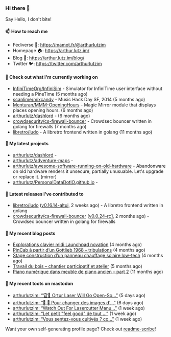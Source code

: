 ### Hi there 👋

Say Hello, I don't bite!

#### 📫 How to reach me

- Fediverse 🐘: https://mamot.fr/@arthurlutzim
- Homepage 🏠: https://arthur.lutz.im/
- Blog 📰: https://arthur.lutz.im/blog/
- Twitter 🐦: https://twitter.com/arthurlutzim

#### 👷 Check out what I'm currently working on

- [InfiniTimeOrg/InfiniSim](https://github.com/InfiniTimeOrg/InfiniSim) - Simulator for InfiniTime user interface without needing a PineTime (5 months ago)
- [scanlime/mixcandy](https://github.com/scanlime/mixcandy) - Music Hack Day SF, 2014 (5 months ago)
- [Menturan/MMM-OpeningHours](https://github.com/Menturan/MMM-OpeningHours) - Magic Mirror module that displays places opening hours. (6 months ago)
- [arthurlutz/dashlord](https://github.com/arthurlutz/dashlord) -  (6 months ago)
- [crowdsecurity/cs-firewall-bouncer](https://github.com/crowdsecurity/cs-firewall-bouncer) - Crowdsec bouncer written in golang for firewalls (7 months ago)
- [libretro/ludo](https://github.com/libretro/ludo) - A libretro frontend written in golang (11 months ago)

#### 🌱 My latest projects

- [arthurlutz/dashlord](https://github.com/arthurlutz/dashlord) - 
- [arthurlutz/adventure-maps](https://github.com/arthurlutz/adventure-maps) - 
- [arthurlutz/awesome-software-running-on-old-hardware](https://github.com/arthurlutz/awesome-software-running-on-old-hardware) - Abandonware on old hardware renders it unsecure, partially unusuable. Let&#39;s upgrade or replace it. (mirror)
- [arthurlutz/PersonalDataDotIO.github.io](https://github.com/arthurlutz/PersonalDataDotIO.github.io) - 

#### 🔭 Latest releases I've contributed to

- [libretro/ludo](https://github.com/libretro/ludo) ([v0.16.14-altui](https://github.com/libretro/ludo/releases/tag/v0.16.14-altui), 2 weeks ago) - A libretro frontend written in golang
- [crowdsecurity/cs-firewall-bouncer](https://github.com/crowdsecurity/cs-firewall-bouncer) ([v0.0.24-rc1](https://github.com/crowdsecurity/cs-firewall-bouncer/releases/tag/v0.0.24-rc1), 2 months ago) - Crowdsec bouncer written in golang for firewalls

#### 📜 My recent blog posts

- [Explorations clavier midi Launchpad novation](https://arthur.lutz.im/blog/2022/02/28/explorations-clavier-midi-launchpad-novation/) (4 months ago)
- [PinCab à partir d’un Gottlieb 1968 – tribulations](https://arthur.lutz.im/blog/2022/02/27/pincab-a-partir-dun-gottlieb-1968-tribulations/) (4 months ago)
- [Stage construction d’un panneau chauffage solaire low-tech](https://arthur.lutz.im/blog/2022/02/27/stage-construction-dun-panneau-chauffage-solaire-low-tech/) (4 months ago)
- [Travail du bois – chantier participatif et atelier](https://arthur.lutz.im/blog/2022/02/24/travail-du-bois-chantier-participatif-et-atelier/) (5 months ago)
- [Piano numérique dans meuble de piano ancien – part 2](https://arthur.lutz.im/blog/2021/08/16/piano-numerique-dans-meuble-de-piano-ancien-part-2/) (11 months ago)

#### 🐘 My recent toots on mastodon

- [arthurlutzim: “🏆💪 Ortur Laser Will Go Open-So…”](https://mamot.fr/@arthurlutzim/108673859271004925) (5 days ago)
- [arthurlutzim: “🌊 🥵 Pour changer des images d&#39;…”](https://mamot.fr/@arthurlutzim/108668539631146762) (6 days ago)
- [arthurlutzim: “Watch Out For Lasercutter Manu…”](https://mamot.fr/@arthurlutzim/108661826414324828) (1 week ago)
- [arthurlutzim: “Let petit &#34;feel good&#34; de tout …”](https://mamot.fr/@arthurlutzim/108652347823233825) (1 week ago)
- [arthurlutzim: “Vous sentez-vous cultivés ? co…”](https://mamot.fr/@arthurlutzim/108652013858198235) (1 week ago)

Want your own self-generating profile page? Check out [readme-scribe](https://github.com/muesli/readme-scribe)!

